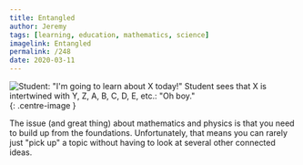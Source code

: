 ```yaml
---
title: Entangled
author: Jeremy
tags: [learning, education, mathematics, science]
imagelink: Entangled
permalink: /248
date: 2020-03-11
---
```


![Student: "I'm going to learn about X today!" Student sees that X is intertwined with Y, Z, A, B, C, D, E, etc.: "Oh boy."](https://res.cloudinary.com/dh3hm8pb7/image/upload/c_scale,q_auto:best,w_615/v1535842782/Handwaving/Published/Entangled.png){: .centre-image }

The issue (and great thing) about mathematics and physics is that you need to build up from the foundations. Unfortunately, that means you can rarely just "pick up" a topic without having to look at several other connected ideas.
